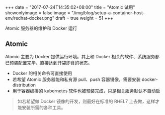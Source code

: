 +++
date = "2017-07-24T14:35:02+08:00"
title = "Atomic 试用"
showonlyimage = false
image = "/img/blog/setup-a-container-host-env/redhat-docker.png"
draft = true
weight = 51
+++

Atomic 服务器的维护和 Docker 运行
<!--more-->

## Atomic

Atomic 主要为 Docker 提供运行环境。其上和 Docker 相关的软件、系统服务都已预装配置完毕，直接达到开袋即食的状态。

- Docker 的相关命令可直接使用
- 若希望 Atomic 服务器能和私有源 pull、push 容器镜像，需要安装 docker-distribution
- 用于容器编排的 kubernetes 软件也被预装完成，只是相关服务默认不自动启

> 如若希望做 Docker 镜像的开发，则最好在标准的 RHEL7 上去做，这样才能安装所需的各种工具。
